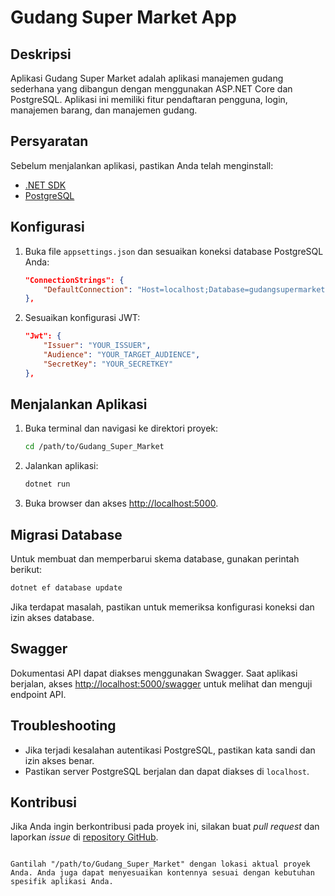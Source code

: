 # Gudang Super Market App

## Deskripsi
Aplikasi Gudang Super Market adalah aplikasi manajemen gudang sederhana yang dibangun dengan menggunakan ASP.NET Core dan PostgreSQL. Aplikasi ini memiliki fitur pendaftaran pengguna, login, manajemen barang, dan manajemen gudang.

## Persyaratan

Sebelum menjalankan aplikasi, pastikan Anda telah menginstall:

- [.NET SDK](https://dotnet.microsoft.com/download)
- [PostgreSQL](https://www.postgresql.org/download/)

## Konfigurasi

1. Buka file `appsettings.json` dan sesuaikan koneksi database PostgreSQL Anda:

    ```json
    "ConnectionStrings": {
        "DefaultConnection": "Host=localhost;Database=gudangsupermarket;Username=YOU_USERNAME;Password=YOUR_PASSWORD;"
    },
    ```

2. Sesuaikan konfigurasi JWT:

    ```json
    "Jwt": {
        "Issuer": "YOUR_ISSUER",
        "Audience": "YOUR_TARGET_AUDIENCE",
        "SecretKey": "YOUR_SECRETKEY"
    },
    ```

## Menjalankan Aplikasi

1. Buka terminal dan navigasi ke direktori proyek:

    ```bash
    cd /path/to/Gudang_Super_Market
    ```

2. Jalankan aplikasi:

    ```bash
    dotnet run
    ```

3. Buka browser dan akses [http://localhost:5000](http://localhost:5000).

## Migrasi Database

Untuk membuat dan memperbarui skema database, gunakan perintah berikut:

```bash
dotnet ef database update
```

Jika terdapat masalah, pastikan untuk memeriksa konfigurasi koneksi dan izin akses database.

## Swagger

Dokumentasi API dapat diakses menggunakan Swagger. Saat aplikasi berjalan, akses [http://localhost:5000/swagger](http://localhost:5000/swagger) untuk melihat dan menguji endpoint API.

## Troubleshooting

- Jika terjadi kesalahan autentikasi PostgreSQL, pastikan kata sandi dan izin akses benar.
- Pastikan server PostgreSQL berjalan dan dapat diakses di `localhost`.

## Kontribusi

Jika Anda ingin berkontribusi pada proyek ini, silakan buat _pull request_ dan laporkan _issue_ di [repository GitHub](https://github.com/kvn-media/Gudang_Super_Market).

```

Gantilah "/path/to/Gudang_Super_Market" dengan lokasi aktual proyek Anda. Anda juga dapat menyesuaikan kontennya sesuai dengan kebutuhan spesifik aplikasi Anda.